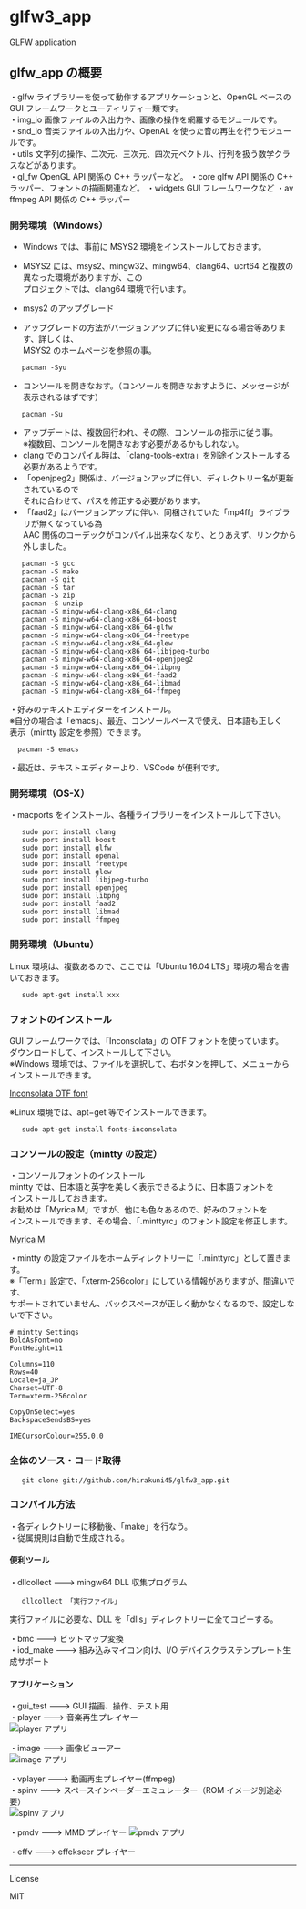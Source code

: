 glfw3_app
=========

GLFW application

## glfw_app の概要

・glfw ライブラリーを使って動作するアプリケーションと、OpenGL ベースの GUI フレームワークとユーティリティー類です。  
・img_io 画像ファイルの入出力や、画像の操作を網羅するモジュールです。  
・snd_io 音楽ファイルの入出力や、OpenAL を使った音の再生を行うモジュールです。  
・utils 文字列の操作、二次元、三次元、四次元ベクトル、行列を扱う数学クラスなどがあります。  
・gl_fw OpenGL API 関係の C++ ラッパーなど。
・core glfw API 関係の C++ ラッパー、フォントの描画関連など。
・widgets GUI フレームワークなど
・av ffmpeg API 関係の C++ ラッパー
   
### 開発環境（Windows）
   
 - Windows では、事前に MSYS2 環境をインストールしておきます。
 - MSYS2 には、msys2、mingw32、mingw64、clang64、ucrt64 と複数の異なった環境がありますが、この   
   プロジェクトでは、clang64 環境で行います。 
   
 - msys2 のアップグレード
 - アップグレードの方法がバージョンアップに伴い変更になる場合等あります、詳しくは、   
   MSYS2 のホームページを参照の事。

```
   pacman -Syu
```

 - コンソールを開きなおす。（コンソールを開きなおすように、メッセージが表示されるはずです）

```
   pacman -Su
```
 - アップデートは、複数回行われ、その際、コンソールの指示に従う事。   
 ※複数回、コンソールを開きなおす必要があるかもしれない。
 - clang でのコンパイル時は、「clang-tools-extra」を別途インストールする必要があるようです。
 - 「openjpeg2」関係は、バージョンアップに伴い、ディレクトリー名が更新されているので   
   それに合わせて、パスを修正する必要があります。
 - 「faad2」はバージョンアップに伴い、同梱されていた「mp4ff」ライブラリが無くなっている為   
   AAC 関係のコーデックがコンパイル出来なくなり、とりあえず、リンクから外しました。

```
   pacman -S gcc
   pacman -S make
   pacman -S git
   pacman -S tar
   pacman -S zip
   pacman -S unzip
   pacman -S mingw-w64-clang-x86_64-clang
   pacman -S mingw-w64-clang-x86_64-boost
   pacman -S mingw-w64-clang-x86_64-glfw
   pacman -S mingw-w64-clang-x86_64-freetype
   pacman -S mingw-w64-clang-x86_64-glew
   pacman -S mingw-w64-clang-x86_64-libjpeg-turbo
   pacman -S mingw-w64-clang-x86_64-openjpeg2
   pacman -S mingw-w64-clang-x86_64-libpng
   pacman -S mingw-w64-clang-x86_64-faad2
   pacman -S mingw-w64-clang-x86_64-libmad
   pacman -S mingw-w64-clang-x86_64-ffmpeg
```

・好みのテキストエディターをインストール。   
※自分の場合は「emacs」、最近、コンソールベースで使え、日本語も正しく   
表示（mintty 設定を参照）できます。   
```
  pacman -S emacs
```

・最近は、テキストエディターより、VSCode が便利です。

### 開発環境（OS-X）

・macports をインストール、各種ライブラリーをインストールして下さい。  
   
```
   sudo port install clang
   sudo port install boost
   sudo port install glfw
   sudo port install openal
   sudo port install freetype
   sudo port install glew
   sudo port install libjpeg-turbo
   sudo port install openjpeg
   sudo port install libpng
   sudo port install faad2
   sudo port install libmad
   sudo port install ffmpeg
```
   
### 開発環境（Ubuntu）

Linux 環境は、複数あるので、ここでは「Ubuntu 16.04 LTS」環境の場合を書いておきます。
```
   sudo apt-get install xxx
```
   
### フォントのインストール

GUI フレームワークでは、「Inconsolata」の OTF フォントを使っています。   
ダウンロードして、インストールして下さい。   
※Windows 環境では、ファイルを選択して、右ボタンを押して、メニューからインストールできます。
   
<a href="http://levien.com/type/myfonts/inconsolata.html" target="_blank">Inconsolata OTF font</a>   
   
※Linux 環境では、apt−get 等でインストールできます。
```
   sudo apt-get install fonts-inconsolata
```

### コンソールの設定（mintty の設定）
   
・コンソールフォントのインストール   
mintty では、日本語と英字を美しく表示できるように、日本語フォントを   
インストールしておきます。   
お勧めは「Myrica M」ですが、他にも色々あるので、好みのフォントを   
インストールできます、その場合、「.minttyrc」のフォント設定を修正します。   
   
<a href="https://myrica.estable.jp/myricamhistry/" target="_blank">Myrica M</a>   
   
・mintty の設定ファイルをホームディレクトリーに「.minttyrc」として置きます。   
※「Term」設定で、「xterm-256color」にしている情報がありますが、間違いです、   
サポートされていません、バックスペースが正しく動かなくなるので、設定しないで下さい。   
```
# mintty Settings
BoldAsFont=no
FontHeight=11

Columns=110
Rows=40
Locale=ja_JP
Charset=UTF-8
Term=xterm-256color

CopyOnSelect=yes
BackspaceSendsBS=yes

IMECursorColour=255,0,0
```
   
### 全体のソース・コード取得
```
   git clone git://github.com/hirakuni45/glfw3_app.git
```

### コンパイル方法
・各ディレクトリーに移動後、「make」を行なう。   
・従属規則は自動で生成される。   

#### 便利ツール   

・dllcollect  --->  mingw64 DLL 収集プログラム   
```
   dllcollect 「実行ファイル」 
```
実行ファイルに必要な、DLL を「dlls」ディレクトリーに全てコピーする。   
   
・bmc  --->  ビットマップ変換   
・iod_make  --->  組み込みマイコン向け、I/O デバイスクラステンプレート生成サポート   

#### アプリケーション   

・gui_test  --->  GUI 描画、操作、テスト用   
・player  --->  音楽再生プレイヤー   
![player アプリ](player.png)   
   
・image  --->  画像ビューアー   
![image アプリ](image.png)        
   
・vplayer  --->  動画再生プレイヤー(ffmpeg)   
・spinv  --->  スペースインベーダーエミュレーター（ROM イメージ別途必要）   
![spinv アプリ](spinv.png)   
   
・pmdv  --->  MMD プレイヤー 
![pmdv アプリ](pmdv.png)     
   
・effv  --->  effekseer プレイヤー   

---
License

MIT
